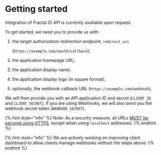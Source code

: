 # Getting started

Integration of Fractal ID API is currently available upon request.

To get started, we need you to provide us with:

1. the target authorization redirection endpoint, `redirect_uri`

   \(`https://example.com/oauth/callback`\);

2. the application homepage URL;
3. the application display name;
4. the application display logo \(in square format\);
5. optionally, the webhook callback URL \(`https://example.com/webhook`\);

We will then provide you with an API application ID and secret \(`CLIENT_ID` and `CLIENT_SECRET`\). If you are using Webhooks, we will also send you the webhook secret token \(`WEBHOOK_SECRET`\).

{% hint style="info" %}
Note: As a security measure, all URLs [MUST be secured using HTTPS](https://tools.ietf.org/html/rfc6749#section-3.1.2.1), except when using `localhost` addresses.
{% endhint %}

{% hint style="info" %}
We are actively working on improving client dashboard to allow clients manage webhooks without the steps above.
{% endhint %}
